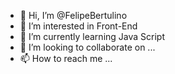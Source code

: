 - 👋 Hi, I’m @FelipeBertulino
- 👀 I’m interested in Front-End 
- 🌱 I’m currently learning Java Script
- 💞️ I’m looking to collaborate on ...
- 📫 How to reach me ...

<!---
FelipeBertulino/FelipeBertulino is a ✨ special ✨ repository because its `README.md` (this file) appears on your GitHub profile.
You can click the Preview link to take a look at your changes.
--->
